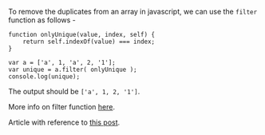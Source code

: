 To remove the duplicates from an array in javascript, we can use the ```filter``` function as follows - 

```
function onlyUnique(value, index, self) { 
    return self.indexOf(value) === index;
}

var a = ['a', 1, 'a', 2, '1'];
var unique = a.filter( onlyUnique );
console.log(unique);
```
The output should be ```['a', 1, 2, '1']```.

More info on filter function [here](https://developer.mozilla.org/en-US/docs/Web/JavaScript/Reference/Global_Objects/Array/filter).

Article with reference to [this post](https://stackoverflow.com/questions/1960473/get-all-unique-values-in-an-array-remove-duplicates).
